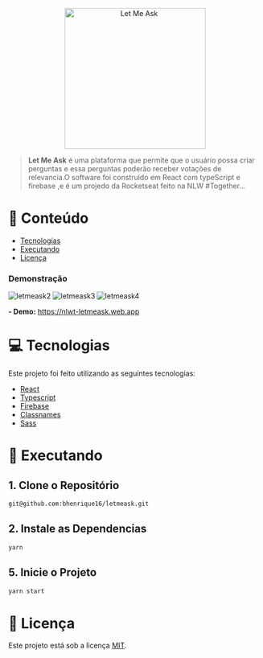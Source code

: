 <p align="center">
   <img src="https://raw.githubusercontent.com/tavareshenrique/let-me-ask-nlw/87513ca9dc1cfc0cd39ef04d3e4c8ce0aa6342d2/src/assets/images/logo.svg" alt="Let Me Ask" width="280"/>
</p>

<p align="center">
  

> <b>Let Me Ask</b> é uma plataforma que permite que o usuário possa criar perguntas e essa perguntas poderão receber votações de relevancia.O software foi construido em React com typeScript e firebase ,e é um projedo da Rocketseat feito na NLW #Together...


# :pushpin: Conteúdo

- [Tecnologias](#computer-tecnologias)
- [Executando](#construction_worker-executando)
- [Licença](#closed_book-licença)

### Demonstração

<div> 

![letmeask2](https://user-images.githubusercontent.com/50328718/218334645-8bbaa6c1-5664-4868-b780-392d4abbe4bb.png)
![letmeask3](https://user-images.githubusercontent.com/50328718/218334656-d92eb160-71ef-4f7e-b63e-d786312a6ae2.png)
![letmeask4](https://user-images.githubusercontent.com/50328718/218334658-60e1d7d4-d4de-4eed-9724-6f38d3d5a2af.png)


</div>

**- Demo:** <https://nlwt-letmeask.web.app>

# :computer: Tecnologias

Este projeto foi feito utilizando as seguintes tecnologias:

- [React](https://pt-br.reactjs.org/)
- [Typescript](https://www.typescriptlang.org/)
- [Firebase](https://firebase.google.com)
- [Classnames](https://github.com/JedWatson/classnames#readme)
- [Sass](https://sass-lang.com/)

# :construction_worker: Executando

## 1. Clone o Repositório

```bash
git@github.com:bhenrique16/letmeask.git
```

## 2. Instale as Dependencias

```bash
yarn
```

## 5. Inicie o Projeto

```bash
yarn start
```



# :closed_book: Licença

Este projeto está sob a licença [MIT](./LICENSE).
